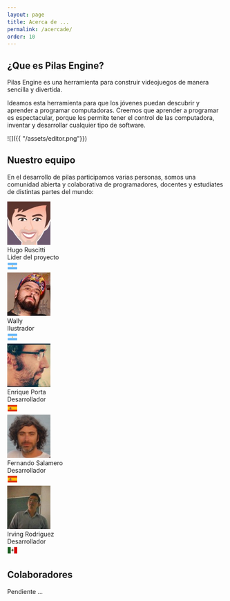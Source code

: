 ```yaml
---
layout: page
title: Acerca de ...
permalink: /acercade/
order: 10
---
```


## ¿Que es Pilas Engine?

Pilas Engine es una herramienta para construir videojuegos de manera sencilla y divertida.

Ideamos esta herramienta para que los jóvenes puedan descubrir y aprender a programar computadoras. Creemos que aprender a programar es espectacular, porque les permite tener el control de las computadora, inventar y desarrollar cualquier tipo de software.

![]({{ "/assets/editor.png"}})

## Nuestro equipo

En el desarrollo de pilas participamos varias personas, somos una comunidad abierta y colaborativa de programadores, docentes y estudiates de distintas partes del mundo:

<div class="cf">
  <div class="fl tc w-20-ns w-50 v-top">
    <img class="br-100" src="/assets/equipo/hugoruscitti.jpg">
    <div class="f4">Hugo Ruscitti</div>
    <div>Lider del proyecto</div>
    <img src="/assets/banderas/arg.png">
  </div>

  <div class="fl tc w-20-ns w-50 v-top">
    <img class="br-100" src="/assets/equipo/waltervelazquez.jpg">
    <div class="f4">Wally</div>
    <div>Ilustrador</div>
    <img src="/assets/banderas/arg.png">
  </div>

  <div class="fl tc w-20-ns w-50 v-top">
    <img class="br-100" src="/assets/equipo/enriqueporta.jpg">
    <div class="f4">Enrique Porta</div>
    <div>Desarrollador</div>
    <img src="/assets/banderas/esp.png">
  </div>

  <div class="fl tc w-20-ns w-50 v-top">
    <img class="br-100" src="/assets/equipo/fernandosalamero.jpg">
    <div class="f4">Fernando Salamero</div>
    <div>Desarrollador</div>
    <img src="/assets/banderas/esp.png">
  </div>

  <div class="fl tc w-20-ns w-50 v-top">
    <img class="br-100" src="/assets/equipo/irvingrodriguez.jpg">
    <div class="f4">Irving Rodriguez</div>
    <div>Desarrollador</div>
    <img src="/assets/banderas/mex.png">
  </div>
</div>

## Colaboradores

<div class="red">Pendiente ... </div>
